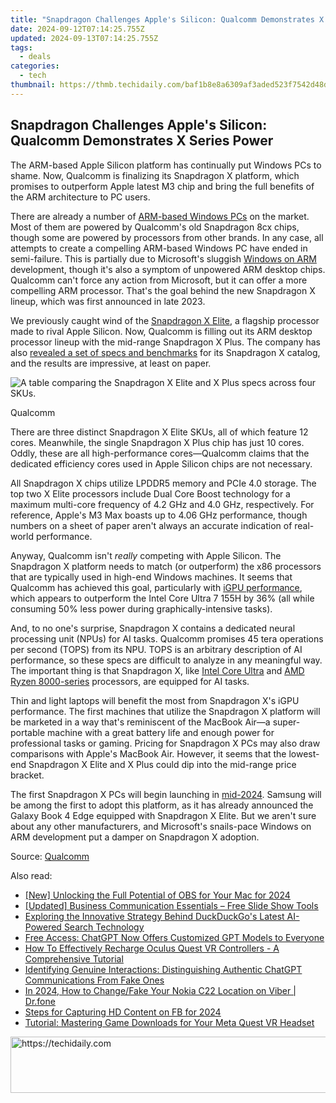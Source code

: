 ```yaml
---
title: "Snapdragon Challenges Apple's Silicon: Qualcomm Demonstrates X Series Power"
date: 2024-09-12T07:14:25.755Z
updated: 2024-09-13T07:14:25.755Z
tags:
  - deals
categories:
  - tech
thumbnail: https://thmb.techidaily.com/baf1b8e8a6309af3aded523f7542d48deabc8aba1c589761259a11d60427bc88.jpg
---
```


## Snapdragon Challenges Apple's Silicon: Qualcomm Demonstrates X Series Power

The ARM-based Apple Silicon platform has continually put Windows PCs to shame. Now, Qualcomm is finalizing its Snapdragon X platform, which promises to outperform Apple latest M3 chip and bring the full benefits of the ARM architecture to PC users.

 There are already a number of [ARM-based Windows PCs](https://android-transfer.techidaily.com/how-to-transfer-photos-from-vivo-v29-to-new-android-drfone-by-drfone-transfer-from-android-transfer-from-android/) on the market. Most of them are powered by Qualcomm's old Snapdragon 8cx chips, though some are powered by processors from other brands. In any case, all attempts to create a compelling ARM-based Windows PC have ended in semi-failure. This is partially due to Microsoft's sluggish [Windows on ARM](https://fox-http.techidaily.com/essential-list-best-microphones-for-4k-ultra-hd/) development, though it's also a symptom of unpowered ARM desktop chips. Qualcomm can't force any action from Microsoft, but it can offer a more compelling ARM processor. That's the goal behind the new Snapdragon X lineup, which was first announced in late 2023.

 We previously caught wind of the [Snapdragon X Elite](https://fox-direct.techidaily.com/2024-approved-economical-sky-craftsmen-top-5-budget-friendly-drones/), a flagship processor made to rival Apple Silicon. Now, Qualcomm is filling out its ARM desktop processor lineup with the mid-range Snapdragon X Plus. The company has also [revealed a set of specs and benchmarks](https://www.qualcomm.com/news/releases/2024/04/qualcomm-continues-to-disrupt-the-pc-industry-with-the-addition-) for its Snapdragon X catalog, and the results are impressive, at least on paper.

![A table comparing the Snapdragon X Elite and X Plus specs across four SKUs.](https://static1.howtogeekimages.com/wordpress/wp-content/uploads/2024/04/screenshot-2024-04-24-at-1-55-25-pm.png) 

Qualcomm

 There are three distinct Snapdragon X Elite SKUs, all of which feature 12 cores. Meanwhile, the single Snapdragon X Plus chip has just 10 cores. Oddly, these are all high-performance cores—Qualcomm claims that the dedicated efficiency cores used in Apple Silicon chips are not necessary.

 All Snapdragon X chips utilize LPDDR5 memory and PCIe 4.0 storage. The top two X Elite processors include Dual Core Boost technology for a maximum multi-core frequency of 4.2 GHz and 4.0 GHz, respectively. For reference, Apple's M3 Max boasts up to 4.06 GHz performance, though numbers on a sheet of paper aren't always an accurate indication of real-world performance.

 Anyway, Qualcomm isn't _really_ competing with Apple Silicon. The Snapdragon X platform needs to match (or outperform) the x86 processors that are typically used in high-end Windows machines. It seems that Qualcomm has achieved this goal, particularly with [iGPU performance](https://videocardz.com/newz/qualcomm-snapdragon-x-plus-specifications-and-performance-leak-out), which appears to outperform the Intel Core Ultra 7 155H by 36% (all while consuming 50% less power during graphically-intensive tasks).

 And, to no one's surprise, Snapdragon X contains a dedicated neural processing unit (NPUs) for AI tasks. Qualcomm promises 45 tera operations per second (TOPS) from its NPU. TOPS is an arbitrary description of AI performance, so these specs are difficult to analyze in any meaningful way. The important thing is that Snapdragon X, like [Intel Core Ultra](https://facebook-video-content.techidaily.com/elevate-your-profiles-visual-appeal-for-2024/) and [AMD Ryzen 8000-series](https://facebook-videos.techidaily.com/2024-approved-mastery-in-muting-facebook-videos-mobilelaptop/) processors, are equipped for AI tasks.

 Thin and light laptops will benefit the most from Snapdragon X's iGPU performance. The first machines that utilize the Snapdragon X platform will be marketed in a way that's reminiscent of the MacBook Air—a super-portable machine with a great battery life and enough power for professional tasks or gaming. Pricing for Snapdragon X PCs may also draw comparisons with Apple's MacBook Air. However, it seems that the lowest-end Snapdragon X Elite and X Plus could dip into the mid-range price bracket.

 The first Snapdragon X PCs will begin launching in [mid-2024](https://screen-video-capture.techidaily.com/updated-premier-manual-leveraging-mobizens-full-potential-for-mobile-capture-for-2024/). Samsung will be among the first to adopt this platform, as it has already announced the Galaxy Book 4 Edge equipped with Snapdragon X Elite. But we aren't sure about any other manufacturers, and Microsoft's snails-pace Windows on ARM development put a damper on Snapdragon X adoption.

 Source: [Qualcomm](https://www.qualcomm.com/news/releases/2024/04/qualcomm-continues-to-disrupt-the-pc-industry-with-the-addition-)

<ins class="adsbygoogle"
     style="display:block"
     data-ad-format="autorelaxed"
     data-ad-client="ca-pub-7571918770474297"
     data-ad-slot="1223367746"></ins>

<ins class="adsbygoogle"
     style="display:block"
     data-ad-client="ca-pub-7571918770474297"
     data-ad-slot="8358498916"
     data-ad-format="auto"
     data-full-width-responsive="true"></ins>

<span class="atpl-alsoreadstyle">Also read:</span>
<div><ul>
<li><a href="https://remote-screen-capture.techidaily.com/new-unlocking-the-full-potential-of-obs-for-your-mac-for-2024/"><u>[New] Unlocking the Full Potential of OBS for Your Mac for 2024</u></a></li>
<li><a href="https://extra-information.techidaily.com/updated-business-communication-essentials-free-slide-show-tools/"><u>[Updated] Business Communication Essentials – Free Slide Show Tools</u></a></li>
<li><a href="https://some-tips.techidaily.com/exploring-the-innovative-strategy-behind-duckduckgos-latest-ai-powered-search-technology/"><u>Exploring the Innovative Strategy Behind DuckDuckGo's Latest AI-Powered Search Technology</u></a></li>
<li><a href="https://some-tips.techidaily.com/free-access-chatgpt-now-offers-customized-gpt-models-to-everyone/"><u>Free Access: ChatGPT Now Offers Customized GPT Models to Everyone</u></a></li>
<li><a href="https://some-tips.techidaily.com/how-to-effectively-recharge-oculus-quest-vr-controllers-a-comprehensive-tutorial/"><u>How To Effectively Recharge Oculus Quest VR Controllers - A Comprehensive Tutorial</u></a></li>
<li><a href="https://some-tips.techidaily.com/identifying-genuine-interactions-distinguishing-authentic-chatgpt-communications-from-fake-ones/"><u>Identifying Genuine Interactions: Distinguishing Authentic ChatGPT Communications From Fake Ones</u></a></li>
<li><a href="https://location-social.techidaily.com/in-2024-how-to-changefake-your-nokia-c22-location-on-viber-drfone-by-drfone-virtual-android/"><u>In 2024, How to Change/Fake Your Nokia C22 Location on Viber | Dr.fone</u></a></li>
<li><a href="https://facebook-clips.techidaily.com/steps-for-capturing-hd-content-on-fb-for-2024/"><u>Steps for Capturing HD Content on FB for 2024</u></a></li>
<li><a href="https://tech-recovery.techidaily.com/tutorial-mastering-game-downloads-for-your-meta-quest-vr-headset/"><u>Tutorial: Mastering Game Downloads for Your Meta Quest VR Headset</u></a></li>
</ul></div>

<!-- affiliate ads begin -->
<a href="https://appsumo.8odi.net/c/5597632/2123733/7443" target="_top" id="2123733">
  <img src="//a.impactradius-go.com/display-ad/7443-2123733" border="0" alt="https://techidaily.com" width="728" height="90"/>
</a>
<img height="0" width="0" src="https://appsumo.8odi.net/i/5597632/2123733/7443" style="position:absolute;visibility:hidden;" border="0" />
<!-- affiliate ads end -->

